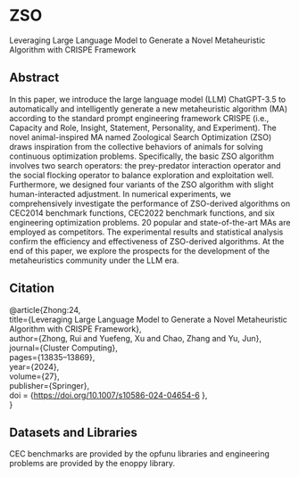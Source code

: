 # ZSO
Leveraging Large Language Model to Generate a Novel Metaheuristic Algorithm with CRISPE Framework

## Abstract  
In this paper, we introduce the large language model (LLM) ChatGPT-3.5 to automatically and intelligently generate a new metaheuristic algorithm (MA) according to the standard prompt engineering framework CRISPE (i.e., Capacity and Role, Insight, Statement, Personality, and Experiment). The novel animal-inspired MA named Zoological Search Optimization (ZSO) draws inspiration from the collective behaviors of animals for solving continuous optimization problems. Specifically, the basic ZSO algorithm involves two search operators: the prey-predator interaction operator and the social flocking operator to balance exploration and exploitation well. Furthermore, we designed four variants of the ZSO algorithm with slight human-interacted adjustment. In numerical experiments, we comprehensively investigate the performance of ZSO-derived algorithms on CEC2014 benchmark functions, CEC2022 benchmark functions, and six engineering optimization problems. 20 popular and state-of-the-art MAs are employed as competitors. The experimental results and statistical analysis confirm the efficiency and effectiveness of ZSO-derived algorithms. At the end of this paper, we explore the prospects for the development of the metaheuristics community under the LLM era.

## Citation  
@article{Zhong:24,  
  title={Leveraging Large Language Model to Generate a Novel Metaheuristic Algorithm with CRISPE Framework},  
  author={Zhong, Rui and Yuefeng, Xu and Chao, Zhang and Yu, Jun},  
  journal={Cluster Computing},  
  pages={13835–13869},  
  year={2024},  
  volume={27},  
  publisher={Springer},  
  doi = {https://doi.org/10.1007/s10586-024-04654-6  },  
}

## Datasets and Libraries

CEC benchmarks are provided by the opfunu libraries and engineering problems are provided by the enoppy library.
